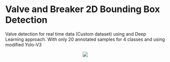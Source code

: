 # Valve and Breaker 2D Bounding Box Detection
Valve detection for real time data (Custom dataset) using and Deep Learning approach. With only 20 annotated samples for 4 classes and using modified Yolo-V3 

<p align="center">
  <img src="media/det_output.gif">
</p>
